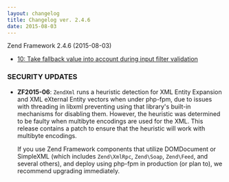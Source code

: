 ```yaml
---
layout: changelog
title: Changelog ver. 2.4.6
date: 2015-08-03
---
```


Zend Framework 2.4.6 (2015-08-03)

- [10: Take fallback value into account during input filter validation](https://github.com/zendframework/zend-inputfilter/pull/10)

### SECURITY UPDATES

- **ZF2015-06**: `ZendXml` runs a heuristic detection for XML Entity Expansion and XML eXternal Entity vectors when under php-fpm, due to issues with threading in libxml preventing using that library's built-in mechanisms for disabling them. However, the heuristic was determined to be faulty when multibyte encodings are used for the XML. This release contains a patch to ensure that the heuristic will work with multibyte encodings.

  If you use Zend Framework components that utilize DOMDocument or SimpleXML (which includes `Zend\XmlRpc`, `Zend\Soap`, `Zend\Feed`, and several others), and deploy using php-fpm in production (or plan to), we recommend upgrading immediately.